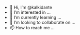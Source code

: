 - 👋 Hi, I’m @kalkidante
- 👀 I’m interested in ...
- 🌱 I’m currently learning ...
- 💞️ I’m looking to collaborate on ...
- 📫 How to reach me ...

<!---
kalkidante/kalkidante is a ✨ special ✨ repository because its `README.md` (this file) appears on your GitHub profile.
You can click the Preview link to take a look at your changes.
--->
